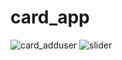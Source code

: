 # card_app
![card_adduser](https://user-images.githubusercontent.com/54524364/141663405-30f5a10b-fdd8-48f3-bd49-6396e5867044.png)
![slider](https://user-images.githubusercontent.com/54524364/141663408-a0bf6cd7-0e2e-480c-afdb-81a2777b2783.png)

